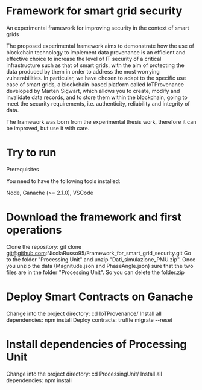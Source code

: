 # Framework for smart grid security
An experimental framework for improving security in the context of smart grids

The proposed experimental framework aims to demonstrate how the use of blockchain technology to implement data provenance is an efficient and effective choice to increase the level of IT security of a critical infrastructure such as that of smart grids, with the aim of protecting the data produced by them in order to address the most worrying vulnerabilities. In particular, we have chosen to adapt to the specific use case of smart grids, a blockchain-based platform called IoTProvenance developed by Marten Sigwart, which allows you to create, modify and invalidate data records, and to store them within the blockchain, going to meet the security requirements, i.e. authenticity, reliability and integrity of data.

The framework was born from the experimental thesis work, therefore it can be improved, but use it with care.

# Try to run 
Prerequisites

You need to have the following tools installed:

Node, 
Ganache (>= 2.1.0), VSCode

# Download the framework and first operations
Clone the repository: git clone git@github.com:NicolaRusso95/Framework_for_smart_grid_security.git
Go to the folder "Processing Unit" and unzip "Dati_simulazione_PMU.zip". Once you unzip the data (Magnitude.json and PhaseAngle.json) sure that the two files are in the folder "Processing Unit". So you can delete the folder.zip


# Deploy Smart Contracts on Ganache

Change into the project directory: cd IoTProvenance/
Install all dependencies: npm install
Deploy contracts: truffle migrate --reset

# Install dependencies of Processing Unit

Change into the project directory: cd ProcessingUnit/
Install all dependencies: npm install

